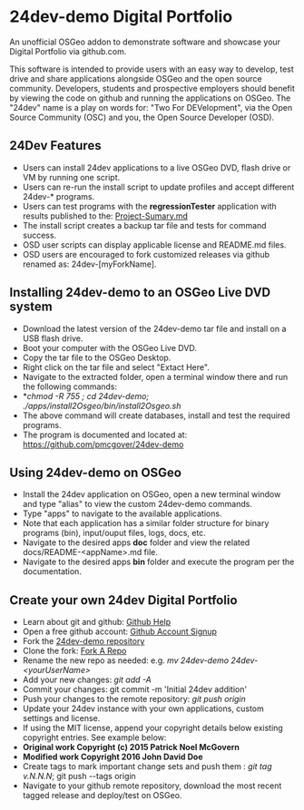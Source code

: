 # 24dev-demo Digital Portfolio
An unofficial OSGeo addon to demonstrate software and showcase your Digital Portfolio 
via github.com.

This software is intended to provide users with an easy way to develop, test drive and
share applications alongside OSGeo and the open source community. Developers, students
and prospective employers should benefit by viewing the code on github and running the 
applications on OSGeo.  The "24dev" name is a play on words for: "Two For DEVelopment",
via the Open Source Community (OSC) and you, the Open Source Developer (OSD). 

## 24Dev Features
* Users can install 24dev applications to a live OSGeo DVD, flash drive  or VM by running one script.
* Users can re-run the install script to update profiles and accept different 24dev-* programs.  
* Users can test programs with the **regressionTester** application with results published to the: 
  [Project-Sumary.md](Project-Summary.md)
* The install script creates a backup tar file and tests for command success.
* OSD user scripts can display applicable license and README.md files.
* OSD users are encouraged to fork customized releases via github renamed as: 24dev-[myForkName]. 

## Installing 24dev-demo to an OSGeo Live DVD system
* Download the latest version of the 24dev-demo tar file and install on a USB flash drive.
* Boot your computer with the OSGeo Live DVD. 
* Copy the tar file to the OSGeo Desktop.
* Right click on the tar file and select "Extact Here".
* Navigate to the extracted folder, open a terminal window there and run the following commands:
* **chmod -R 755 *; cd 24dev-demo; ./apps/install2Osgeo/bin/install2Osgeo.sh** 
* The above command will create databases, install and test the required programs.
* The program is documented and located at:  https://github.com/pmcgover/24dev-demo  

## Using 24dev-demo on OSGeo
* Install the 24dev application on OSGeo, open a new terminal window and type "alias" to 
  view the custom 24dev-demo commands.
* Type "apps" to navigate to the available applications. 
* Note that each application has a similar folder structure for binary programs (bin), 
  input/ouput files, logs, docs, etc. 
* Navigate to the desired apps **doc** folder and view the related docs/README-\<appName\>.md file. 
* Navigate to the desired apps **bin** folder and execute the program per the documentation. 

## Create your own 24dev Digital Portfolio 
* Learn about git and github: [Github Help](https://help.github.com) 
* Open a free github account: [Github Account Signup](https://help.github.com/articles/signing-up-for-a-new-github-account)
* Fork the [24dev-demo repository](https://github.com/pmcgover/24dev-demo)
* Clone the fork: [Fork A Repo](https://help.github.com/articles/fork-a-repo)
* Rename the new repo as needed: e.g.  *mv 24dev-demo 24dev-\<yourUserName\>*  
* Add your new changes: *git add -A*
* Commit your changes: git commit -m 'Initial 24dev addition'
* Push your changes to the remote repository: *git push origin*
* Update your 24dev instance with your own applications, custom settings and license. 
* If using the MIT license, append your copyright details below existing copyright entries. See example below:
*   **Original work Copyright (c) 2015 Patrick Noel McGovern** 
*   **Modified work Copyright 2016 John David Doe**  
* Create tags to mark important change sets and push them : *git tag v.N.N.N*; git push --tags origin  
* Navigate to your github remote repository, download the most recent tagged release and deploy/test on OSGeo. 

